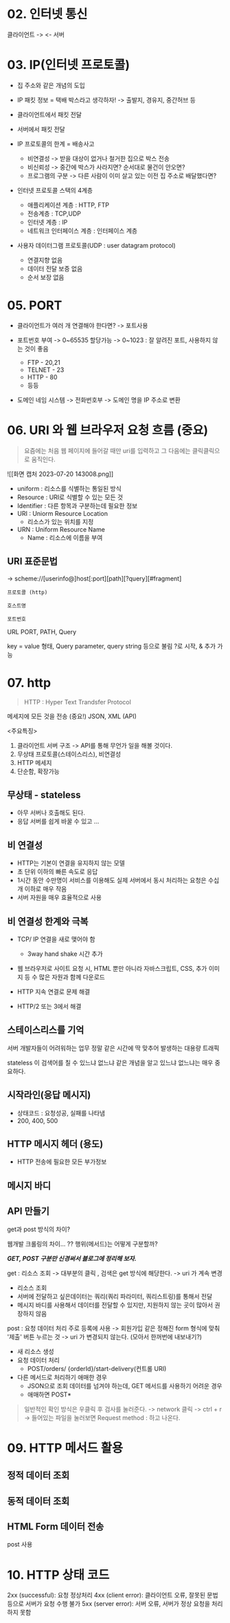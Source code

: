 
# 02. 인터넷 통신

클라이언트 ->  <- 서버

# 03. IP(인터넷 프로토콜)

* 집 주소와 같은 개념의 도입

* IP 패킷 정보 = 택배 박스라고 생각하자! -> 출발지, 경유지, 중간허브 등

* 클라이언트에서 패킷 전달

* 서버에서 패킷 전달

* IP 프로토콜의 한계 = 배송사고
	* 비연결성 -> 받을 대상이 없거나 철거한 집으로 박스 전송
	* 비신뢰성 -> 중간에 박스가 사라지면? 순서대로 물건이 안오면?
	* 프로그램의 구분 -> 다른 사람이 이미 살고 있는 이전 집 주소로 배달했다면?


* 인터넷 프로토콜 스택의 4계층
	* 애플리케이션 계층 : HTTP, FTP
	* 전송계층 : TCP,UDP
	*  인터넷 계층 : IP
	*  네트워크 인터페이스 계층 : 인터페이스 계층


* 사용자 데이터그램 프로토콜(UDP : user datagram protocol)
	* 연결지향 없음
	* 데이터 전달 보증 없음
	* 순서 보장 없음


# 05. PORT 
* 클라이언트가 여러 개 연결해야 한다면? 
-> 포트사용

* 포트번호 부여
-> 0~65535 할당가능
-> 0~1023 : 잘 알려진 포트, 사용하지 않는 것이 좋음
	* FTP - 20,21
	*  TELNET - 23
	*  HTTP - 80
	*  등등


* 도메인 네임 시스템 
-> 전화번호부
-> 도메인 명을 IP 주소로 변환


# 06. URI 와 웹 브라우저 요청 흐름 (중요)
> 요즘에는 처음 웹 페이지에 들어갈 때만 uri를 입력하고 그 다음에는 클릭클릭으로 움직인다.


![[화면 캡처 2023-07-20 143008.png]]

* uniform : 리소스를 식별하는 통일된 방식
* Resource : URI로 식별할 수 있는 모든 것
* Identifier : 다른 항목과 구분하는데 필요한 정보
* URI : Uniorm Resource Location
	*  리소스가 있는 위치를 지정
* URN : Uniform Resource Name
	* Name : 리소스에 이름을 부여



## URI 표준문법

-> scheme://\[userinfo@]host\[:port]\[path]\[?query]\[#fragment]

	프로토콜 (http)

	호스트명

	포트번호

URL PORT, PATH, Query

key = value 형태, Query parameter, query string 등으로 불림
?로 시작, & 추가 가능



# 07. http
> HTTP : Hyper Text Trandsfer Protocol

메세지에 모든 것을 전송
(중요!) JSON, XML (API)


<주요특징>
1. 클라이언트 서버 구조 -> API를 통해 무언가 일을 해볼 것이다.
2. 무상태 프로토콜(스테이스리스), 비연결성
3. HTTP 메세지
4. 단순함, 확장가능


## 무상태 - stateless
* 아무 서버나 호출해도 된다.
* 응답 서버를 쉽게 바꿀 수 있고 ...


## 비 연결성
* HTTP는 기본이 연결을 유지하지 않는 모델
* 초 단위 이하의 빠른 속도로 응답
* 1시간 동안 수만명이 서비스를 이용해도 실제 서버에서 동시 처리하는 요청은 수십개 이하로 매우 작음
* 서버 자원을 매우 효율적으로 사용

## 비 연결성 한계와 극복
* TCP/ IP 연결을 새로 맺어야 함
	* 3way hand shake 시간 추가

* 웹 브라우저로 사이트 요청 시, HTML 뿐만 아니라 자바스크립트, CSS, 추가 이미지 등 수 많은 자원과 함께 다운로드
* HTTP 지속 연결로 문제 해결
* HTTP/2 또는 3에서 해결

## 스테이스리스를 기억
서버 개발자들이 어려워하는 업무
정말 같은 시간에 딱 맞추어 발생하는 대용량 트래픽

stateless 이 검색어를 칠 수 있느냐 없느냐 같은 개념을 알고 있느냐 없느냐는 매우 중요하다.

## 시작라인(응답 메시지)
* 상태코드 : 요청성공, 실패를 나타냄
* 200, 400, 500


## HTTP 메시지 헤더 (용도)
* HTTP 전송에 필요한 모든 부가정보

## 메시지 바디

## API 만들기
get과 post 방식의 차이?

웹개발 크롤링의 차이... ??
행위(메서드)는 어떻게 구분할까?

***GET, POST 구분만 신경써서 블로그에 정리해 보자.***
 
 
get : 리소스 조회
-> 대부분의 클릭 , 검색은 get 방식에 해당한다.
-> uri 가 계속 변경
* 리소스 조회
* 서버에 전달하고 싶은데이터는 쿼리(쿼리 파라미터, 쿼리스트링)를 통해서 전달
* 메시지 바디를 사용해서 데이터를 전달할 수 있지만, 지원하지 않는 곳이 많아서 권장하지 않음

post : 요청 데이터 처리 주로 등록에 사용
-> 회원가입 같은 정해진 form 형식에 맞춰 '제출' 버튼 누르는 것
-> uri 가 변경되지 않는다.
(모아서 한꺼번에 내보내기?)
* 새 리소스 생성
* 요청 데이터 처리
	*  POST/orders/ {orderId}/start-delivery(컨트롤 URI)
* 다른 메서드로 처리하기 애매한 경우
	* JSON으로 조회 데이터를 넘겨야 하는데, GET 메서드를 사용하기 어려운 경우
	* 애매하면 POST*

> 일반적인 확인 방식은 우클릭 후 검사를 눌러준다. -> network 클릭 -> ctrl + r -> 들어있는 파일을 눌러보면 Request method : 하고 나온다.


# 09. HTTP 메서드 활용

## 정적 데이터 조회

## 동적 데이터 조회

## HTML Form 데이터 전송
post 사용


# 10. HTTP 상태 코드

2xx (successful): 요청 정상처리
4xx (client error): 클라이언트 오류, 잘못된 문법 등으로 서버가 요청 수행 불가
5xx (server error): 서버 오류, 서버가 정상 요청을 처리하지 못함